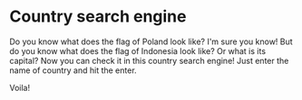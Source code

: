 # Country search engine

Do you know what does the flag of Poland look like? I'm sure you know!
But do you know what does the flag of Indonesia look like? Or what is its capital? Now you can check it in this country search engine!  Just enter the name of country and hit the enter.

Voila!
